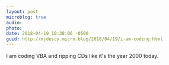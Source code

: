 ```yaml
---
layout: post
microblog: true
audio: 
photo: 
date: 2018-04-19 10:38:06 -0500
guid: http://mjdescy.micro.blog/2018/04/19/i-am-coding.html
---
```

I am coding VBA and ripping CDs like it's the year 2000 today.
